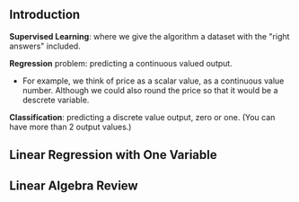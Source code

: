 ## Introduction

__Supervised Learning__: where we give the algorithm a dataset with the "right answers" included.  
  
__Regression__ problem: predicting a continuous valued output.
- For example, we think of price as a scalar value, as a continuous value number. Although we could also round the price so that it would be a descrete variable.  
  
__Classification__: predicting a discrete value output, zero or one. (You can have more than 2 output values.)  







## Linear Regression with One Variable






## Linear Algebra Review
